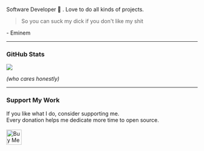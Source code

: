  Software Developer 🧯 . Love to do all kinds of projects.


> So you can suck my dick if you don't like my shit

\- Eminem

---

<h3>GitHub Stats</h3>
<p>
  <img src="https://github-readme-stats.vercel.app/api?username=hackthedev&show_icons=true&theme=nord" />
</p>

*(who cares honestly)*

---

<h3>Support My Work</h3>
<p>
  If you like what I do, consider supporting me.<br>
  Every donation helps me dedicate more time to open source.  
  <br><br>
  <a href="https://ko-fi.com/shydevil">
    <img src="https://storage.ko-fi.com/cdn/kofi3.png?v=3" height="40" alt="Buy Me a Coffee at ko-fi.com" />
  </a>
</p>

